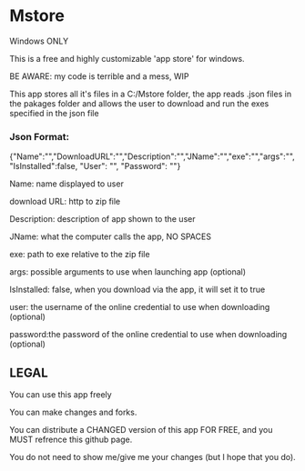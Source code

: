 # Mstore
Windows ONLY

This is a free and highly customizable 'app store' for windows.

BE AWARE: my code is terrible and a mess, WIP

This app stores all it's files in a C:/Mstore folder, the app reads .json files in the pakages folder and allows the user to download and run the exes specified in the json file

### Json Format:
{"Name":"","DownloadURL":"","Description":"","JName":"","exe":"","args":"","IsInstalled":false, "User": "", "Password": ""}

Name: name displayed to user

download URL: http to zip file

Description: description of app shown to the user

JName: what the computer calls the app, NO SPACES

exe: path to exe relative to the zip file

args: possible arguments to use when launching app (optional)

IsInstalled: false, when you download via the app, it will set it to true

user: the username of the online credential to use when downloading (optional)

password:the password of the online credential to use when downloading (optional)



## LEGAL
You can use this app freely

You can make changes and forks.

You can distribute a CHANGED version of this app FOR FREE, and you MUST refrence this github page.

You do not need to show me/give me your changes (but I hope that you do).
